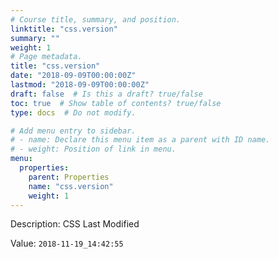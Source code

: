 ```yaml
---
# Course title, summary, and position.
linktitle: "css.version"
summary: ""
weight: 1
# Page metadata.
title: "css.version"
date: "2018-09-09T00:00:00Z"
lastmod: "2018-09-09T00:00:00Z"
draft: false  # Is this a draft? true/false
toc: true  # Show table of contents? true/false
type: docs  # Do not modify.

# Add menu entry to sidebar.
# - name: Declare this menu item as a parent with ID name.
# - weight: Position of link in menu.
menu:
  properties:
    parent: Properties
    name: "css.version"
    weight: 1
---
```


Description: CSS Last Modified


Value: `2018-11-19_14:42:55`